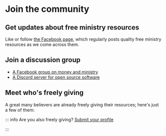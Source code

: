 
<script lang='ts' setup>

import {onMounted} from 'vue'

import {people_ids_randomized, randomize_people} from '@/_comp/people'


onMounted(() => {
    randomize_people()
})

</script>

<style lang='sass' scoped>
.custom-block
    padding: 16px
    p
        font-size: 0.9em
</style>


# Join the community

## Get updates about free ministry resources
Like or follow [the Facebook page](https://www.facebook.com/copy.church), which regularly posts quality free ministry resources as we come across them.


## Join a discussion group

 * [A Facebook group on money and ministry](https://www.facebook.com/groups/doreanism)
 * [A Discord server for open source software](https://discord.com/invite/auJb4H9ezx)


## Meet who's freely giving
A great many believers are already freely giving their resources; here's just a few of them:

<CommittedPerson v-for='id of people_ids_randomized' :key='id' :id='id'></CommittedPerson>


::: info Are you also freely giving? [Submit your profile](/join/apply/)

:::
